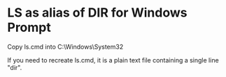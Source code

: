 # LS as alias of DIR for Windows Prompt

Copy ls.cmd into C:\Windows\System32

If you need to recreate ls.cmd, it is a plain text file containing a single line "dir". 